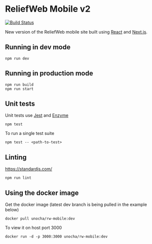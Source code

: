 # ReliefWeb Mobile v2

[![Build Status](https://travis-ci.org/UN-OCHA/rw-mobile2.svg?branch=master)](https://travis-ci.org/UN-OCHA/rw-mobile2)

New version of the ReliefWeb mobile site built using [React](https://facebook.github.io/react/) and [Next.js](https://github.com/zeit/next.js).

## Running in dev mode

`npm run dev`

## Running in production mode

```
npm run build
npm run start
```

## Unit tests

Unit tests use [Jest](https://facebook.github.io/jest/) and [Enzyme](http://airbnb.io/enzyme/)

`npm test`

To run a single test suite

`npm test -- <path-to-test>`

## Linting

https://standardjs.com/

`npm run lint`

## Using the docker image

Get the docker image (latest dev branch is being pulled in the example below)

`docker pull unocha/rw-mobile:dev`

To view it on host port 3000

`docker run -d -p 3000:3000 unocha/rw-mobile:dev`

